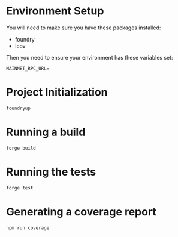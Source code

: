 # Environment Setup

You will need to make sure you have these packages installed:

* foundry
* lcov

Then you need to ensure your environment has these variables set:

```
MAINNET_RPC_URL=
```


# Project Initialization

```
foundryup
```

# Running a build

```
forge build
```

# Running the tests

```
forge test
```

# Generating a coverage report

```
npm run coverage
```


